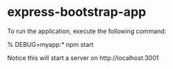 # express-bootstrap-app

To run the application, execute the following command:

% DEBUG=myapp:* npm start

Notice this will start a server on http://localhost:3001
